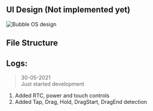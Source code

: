 ## UI Design (Not implemented yet)
![Bubble OS design](https://user-images.githubusercontent.com/32586986/120096651-5273e600-c14a-11eb-86ec-2ac5abeb7cb9.png)
## File Structure  

## Logs:  
> 30-05-2021  
Just started development
1. Added RTC, power and touch controls
2. Added Tap, Drag, Hold, DragStart, DragEnd detection 
